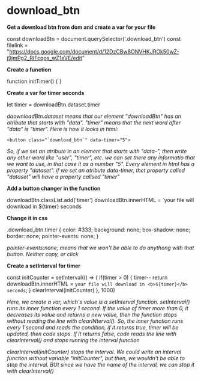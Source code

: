 # download_btn


<!-- 1 -->
**Get a download btn from dom and create a var for your file**

const downloadBtn = document.querySelector('.download_btn')
const filelink = "https://docs.google.com/document/d/12DzCBw8ONVHKJROk50wZ-j9jmPg2_RIFcqos_wZ1eVE/edit"

<!-- 2 -->
**Create a function**

function initTimer() {
}

<!-- 3 -->
**Create a var for timer seconds**

let timer = downloadBtn.dataset.timer

*daownloadBtn.dataset means that our element "downloadBtn" has an atribute that starts with "data". "timer" means that the next word after "data" is "timer". Here is how it looks in html:*

```
<button class="`download_btn`" data-timer="5">
```

*So, if we set an atribute in an element that starts with "data-", then write any other word like "user", "timer", etc. we can set there any informatio that we want to use, in that case it as a number "5". Every element in html has a property "dataset". if we set an atribute data-timer, thet property called "dataset" will have a property callsed "timer"*

<!-- 4 -->
**Add a button changer in the function**

downloadBtn.classList.add('timer')
downloadBtn.innerHTML = `your file will download in ${timer} seconds

<!-- 5 -->
**Change it in css**

.download_btn.timer {
    color: #333;
    background: none;
    box-shadow: none;
    border: none;
    pointer-events: none;
}

*pointer-events:none; means that we won't be able to do anythong with that button. Neither copy, or click*

<!-- 6 -->
**Create a setInterval for timer**

const initCounter = setInterval(() => {
    if(timer > 0) {
        timer--
        return downloadBtn.innerHTML = `your file will download in <b>${timer}</b> seconds`;
    }
    clearInterval(initCounter)
}, 1000)

*Here, we create a var, which's value is a setInterval function. setInterval() runs its inner function every 1 second. If the value of timer more than 0, it decreases its value and returns a new value, then the function stops without reading the line with clearINterval(). So, the inner function runs every 1 second and reads the condition, if it returns true, timer will be updated, then code stops. If it returns false, code reads the line with clearInterval() and stops running the interval function*

*clearInterval(initCounter) stops the interval. We could write an interval function without variable "initCounter", but then, we wouldn't be able to stop the interval. BUt since we have the name of the interval, we can stop it with clearInterval()*